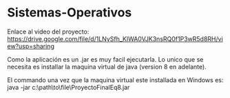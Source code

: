 # Sistemas-Operativos

Enlace al video del proyecto:
https://drive.google.com/file/d/1LNySfh_KlWA0VJK3nsRQ0f1P3wR5d8RH/view?usp=sharing

Como la aplicación es un .jar es muy facil ejecutarla. Lo unico que se necesita es installar la maquina virtual de java (version 8 en adelante).

El commando una vez que la maquina virtual este installada en Windows es:
java -jar c:\path\to\file\ProyectoFinalEq8.jar
